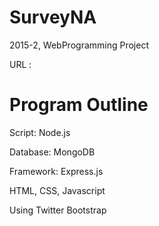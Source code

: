 # SurveyNA

2015-2, WebProgramming Project

URL :

# Program Outline

Script: Node.js

Database: MongoDB

Framework: Express.js

HTML, CSS, Javascript

Using Twitter Bootstrap
